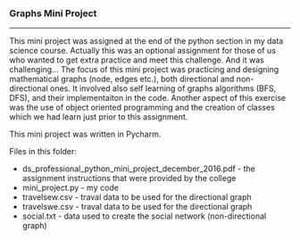 ### Graphs Mini Project
------------------------

This mini project was assigned at the end of the python section in my data science course. Actually this was an optional assignment for those of us who wanted to get extra practice and meet this challenge. And it was challenging...
The focus of this mini project was practicing and designing mathematical graphs (node, edges etc.), both directional and non-directional ones. It involved also self learning of graphs algorithms (BFS, DFS), and their implementaiton in the code. Another aspect of this exercise was the use of object oriented programming and the creation of classes which we had learn just prior to this assignment.

This mini project was written in Pycharm.

Files in this folder:
* ds_professional_python_mini_project_december_2016.pdf - the assignment instructions that were provided by the college
* mini_project.py - my code
* travelsew.csv - traval data to be used for the directional graph
* travelswe.csv - traval data to be used for the directional graph
* social.txt - data used to create the social network (non-directional graph)
